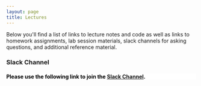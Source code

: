 ```yaml
---
layout: page
title: Lectures
---
```


Below you'll find a list of links to lecture notes and code as well as links to homework assignments, lab session materials, slack channels for asking questions, and additional reference material.

<h3> Slack Channel </h3>

<h4 style="background-color:white; color:black; text-align: left;"> Please use the following link to join the <a href="https://join.slack.com/t/deeplearnings-cka9031/shared_invite/zt-1wjmgh4f6-GS_T7H4qYLS0mIn9LkrzUA" target="_blank"><span style="text-align:center">Slack Channel</span></a>. </h4>








